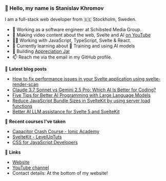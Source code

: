 ### 👋 Hello, my name is Stanislav Khromov

I am a full-stack web developer from 🇸🇪 Stockholm, Sweden.

- 🔭 Working as a software engineer at Schibsted Media Group.
- 🎥 Making video content about the web, Svelte and AI [on YouTube](https://www.youtube.com/@StanislavKhromov)
- 👨‍💻️ Working with JavaScript, TypeScript, Svelte & React.
- 💭 Currently learning about 🤖 Training and using AI models
- 🌱 Building [Appreciation Jar](https://appreciation.place/)
- 📫 Reach me via the email in my GitHub profile.

📕 **Latest blog posts**

<!-- BLOG-POST-LIST:START -->
- [How to fix performance issues in your Svelte application using svelte-render-scan](https://khromov.se/how-to-fix-performance-issues-in-your-svelte-application-using-svelte-render-scan/)
- [Claude 3.7 Sonnet vs Gemini 2.5 Pro: Which AI Is Better for Coding?](https://khromov.se/claude-3-7-sonnet-vs-gemini-2-5-pro-which-ai-is-better-for-coding/)
- [Five Tips for Better AI Programming with Large Language Models](https://khromov.se/five-tips-for-better-ai-programming-with-large-language-models/)
- [Reduce JavaScript Bundle Sizes in SvelteKit by using server load functions](https://khromov.se/optimize-javascript-bundle-sizes-in-sveltekit-by-using-server-load-functions/)
- [Better AI LLM assistance for Svelte 5 and SvelteKit](https://khromov.se/getting-better-ai-llm-assistance-for-svelte-5-and-sveltekit/)
<!-- BLOG-POST-LIST:END -->

🌱 **Recent courses I've taken**

- [Capacitor Crash Course - Ionic Academy](https://ionicacademy.com/)
- [SvelteKit - LevelUpTuts](https://leveluptutorials.com/tutorials/svelte-kit/)
- [CSS for JavaScript Developers](https://css-for-js.dev/)

🔗 **Links**

- [Website](https://khromov.se/)
- [YouTube channel](https://www.youtube.com/@StanislavKhromov)
- Contact details: At the bottom of my website!
